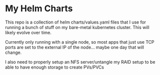 # My Helm Charts
This repo is a collection of helm charts/values.yaml files that I use for
running a bunch of stuff on my bare-metal kubernetes cluster. This will likely
evolve over time.


Currently only running with a single node, so most apps that just use TCP ports
are set to the external IP of the node... maybe one day that will change.

I also need to properly setup an NFS server/untangle my RAID setup to be able to
have enough storage to create PVs/PVCs
